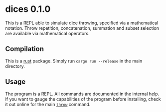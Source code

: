 # dices 0.1.0
This is a REPL able to simulate dice throwing, specified via a mathematical notation. Throw repetition, concatenation, summation and subset selection are available via mathematical operators.

## Compilation
This is a [rust](https://www.rust-lang.org/it) package. Simply run `cargo run --release` in the main directory.

## Usage
The program is a REPL. All commands are documented in the internal help. If you want to gauge the capabilities of the program before installing, check it out online for the main [`throw`](https://github.com/zannabianca1997/dices/blob/main/src/help/throw.md) command.
